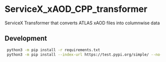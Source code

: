 # ServiceX_xAOD_CPP_transformer
ServiceX Transformer that converts ATLAS xAOD files into columnwise data

## Development
```bash
 python3 -m pip install -r requirements.txt
 python3 -m pip install --index-url https://test.pypi.org/simple/ --no-deps servicex
```